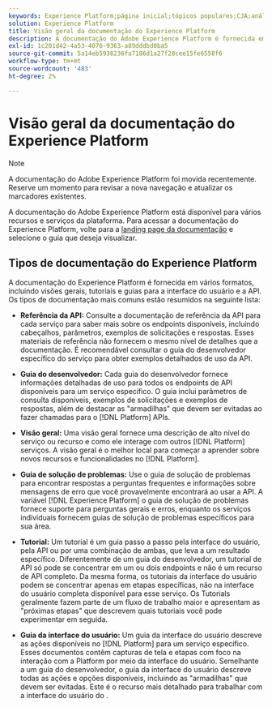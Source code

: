 ```yaml
---
keywords: Experience Platform;página inicial;tópicos populares;CJA;análise de jornada;análise de jornada do cliente;orquestração de campanhas;orquestração;jornada do cliente;jornada;orquestração de jornadas;recurso;fluxo de trabalho
solution: Experience Platform
title: Visão geral da documentação do Experience Platform
description: A documentação do Adobe Experience Platform é fornecida em vários formatos, incluindo visões gerais, tutoriais e guias para a interface do usuário e a API. Esta é uma breve descrição dos tipos mais comuns de documentação disponíveis para serviços de Experience Platform.
exl-id: 1c201d42-4a53-4076-9363-a89dddbd0ba5
source-git-commit: 5a14eb5938236fa7186d1a27f28cee15fe6558f6
workflow-type: tm+mt
source-wordcount: '483'
ht-degree: 2%

---
```


# Visão geral da documentação do Experience Platform

>[!NOTE]
>
>A documentação do Adobe Experience Platform foi movida recentemente. Reserve um momento para revisar a nova navegação e atualizar os marcadores existentes.

A documentação do Adobe Experience Platform está disponível para vários recursos e serviços da plataforma. Para acessar a documentação do Experience Platform, volte para a [landing page da documentação](https://experienceleague.adobe.com/docs/experience-platform.html) e selecione o guia que deseja visualizar.

## Tipos de documentação do Experience Platform

A documentação do Experience Platform é fornecida em vários formatos, incluindo visões gerais, tutoriais e guias para a interface do usuário e a API. Os tipos de documentação mais comuns estão resumidos na seguinte lista:

* **Referência da API:** Consulte a documentação de referência da API para cada serviço para saber mais sobre os endpoints disponíveis, incluindo cabeçalhos, parâmetros, exemplos de solicitações e respostas. Esses materiais de referência não fornecem o mesmo nível de detalhes que a documentação. É recomendável consultar o guia do desenvolvedor específico do serviço para obter exemplos detalhados de uso da API.

* **Guia do desenvolvedor:** Cada guia do desenvolvedor fornece informações detalhadas de uso para todos os endpoints de API disponíveis para um serviço específico. O guia inclui parâmetros de consulta disponíveis, exemplos de solicitações e exemplos de respostas, além de destacar as &quot;armadilhas&quot; que devem ser evitadas ao fazer chamadas para o [!DNL Platform] APIs.

* **Visão geral:** Uma visão geral fornece uma descrição de alto nível do serviço ou recurso e como ele interage com outros [!DNL Platform] serviços. A visão geral é o melhor local para começar a aprender sobre novos recursos e funcionalidades no [!DNL Platform].

* **Guia de solução de problemas:** Use o guia de solução de problemas para encontrar respostas a perguntas frequentes e informações sobre mensagens de erro que você provavelmente encontrará ao usar a API. A variável [!DNL Experience Platform] o guia de solução de problemas fornece suporte para perguntas gerais e erros, enquanto os serviços individuais fornecem guias de solução de problemas específicos para sua área.

* **Tutorial:** Um tutorial é um guia passo a passo pela interface do usuário, pela API ou por uma combinação de ambas, que leva a um resultado específico. Diferentemente de um guia do desenvolvedor, um tutorial de API só pode se concentrar em um ou dois endpoints e não é um recurso de API completo. Da mesma forma, os tutoriais da interface do usuário podem se concentrar apenas em etapas específicas, não na interface do usuário completa disponível para esse serviço. Os Tutorials geralmente fazem parte de um fluxo de trabalho maior e apresentam as &quot;próximas etapas&quot; que descrevem quais tutoriais você pode experimentar em seguida.

* **Guia da interface do usuário:** Um guia da interface do usuário descreve as ações disponíveis no [!DNL Platform] para um serviço específico. Esses documentos contêm capturas de tela e etapas com foco na interação com a Platform por meio da interface do usuário. Semelhante a um guia do desenvolvedor, o guia da interface do usuário descreve todas as ações e opções disponíveis, incluindo as &quot;armadilhas&quot; que devem ser evitadas. Este é o recurso mais detalhado para trabalhar com a interface do usuário do .
